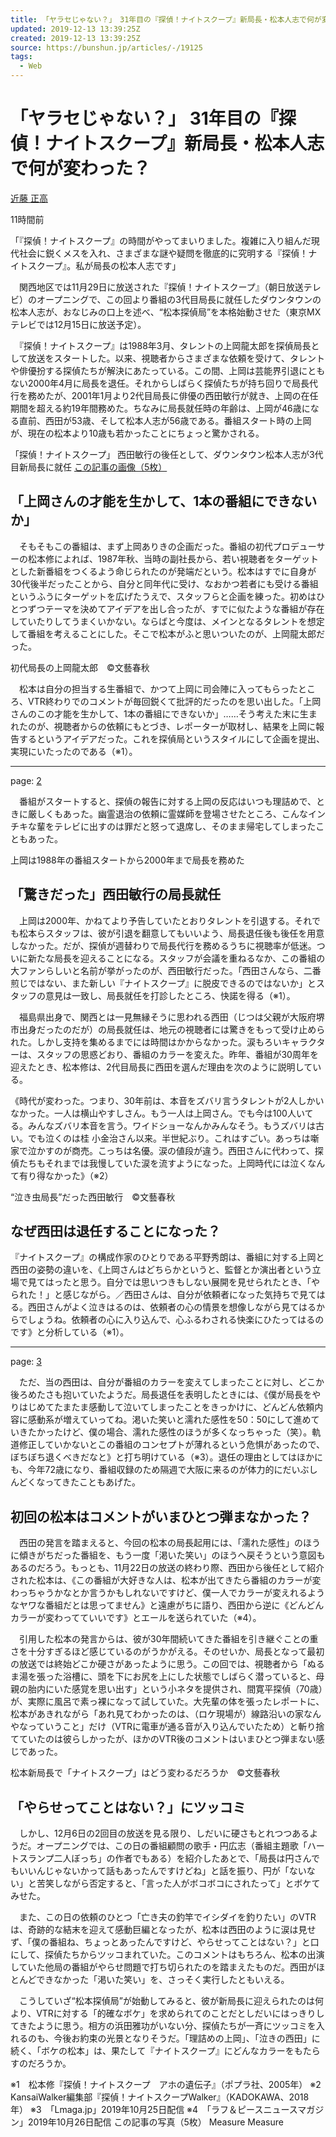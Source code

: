 ```yaml
---
title: 「ヤラセじゃない？」　31年目の『探偵！ナイトスクープ』新局長・松本人志で何が変わった？ | 文春オンライン
updated: 2019-12-13 13:39:25Z
created: 2019-12-13 13:39:25Z
source: https://bunshun.jp/articles/-/19125
tags:
  - Web
---
```


# 「ヤラセじゃない？」 31年目の『探偵！ナイトスクープ』新局長・松本人志で何が変わった？

[近藤 正高](https://bunshun.jp/search/author/%E8%BF%91%E8%97%A4%20%E6%AD%A3%E9%AB%98)

 11時間前

「『探偵！ナイトスクープ』の時間がやってまいりました。複雑に入り組んだ現代社会に鋭くメスを入れ、さまざまな謎や疑問を徹底的に究明する『探偵！ナイトスクープ』。私が局長の松本人志です」

　関西地区では11月29日に放送された『探偵！ナイトスクープ』（朝日放送テレビ）のオープニングで、この回より番組の3代目局長に就任したダウンタウンの松本人志が、おなじみの口上を述べ、“松本探偵局”を本格始動させた（東京MXテレビでは12月15日に放送予定）。

　『探偵！ナイトスクープ』は1988年3月、タレントの上岡龍太郎を探偵局長として放送をスタートした。以来、視聴者からさまざまな依頼を受けて、タレントや俳優扮する探偵たちが解決にあたっている。この間、上岡は芸能界引退にともない2000年4月に局長を退任。それからしばらく探偵たちが持ち回りで局長代行を務めたが、2001年1月より2代目局長に俳優の西田敏行が就き、上岡の在任期間を超える約19年間務めた。ちなみに局長就任時の年齢は、上岡が46歳になる直前、西田が53歳、そして松本人志が56歳である。番組スタート時の上岡が、現在の松本より10歳も若かったことにちょっと驚かされる。

「探偵！ナイトスクープ」 西田敏行の後任として、ダウンタウン松本人志が3代目新局長に就任
[この記事の画像（5枚）](https://bunshun.jp/articles/photo/19125)

## 「上岡さんの才能を生かして、1本の番組にできないか」

　そもそもこの番組は、まず上岡ありきの企画だった。番組の初代プロデューサーの松本修によれば、1987年秋、当時の副社長から、若い視聴者をターゲットとした新番組をつくるよう命じられたのが発端だという。松本はすでに自身が30代後半だったことから、自分と同年代に受け、なおかつ若者にも受ける番組というふうにターゲットを広げたうえで、スタッフらと企画を練った。初めはひとつずつテーマを決めてアイデアを出し合ったが、すでに似たような番組が存在していたりしてうまくいかない。ならばと今度は、メインとなるタレントを想定して番組を考えることにした。そこで松本がふと思いついたのが、上岡龍太郎だった。

初代局長の上岡龍太郎　©文藝春秋

　松本は自分の担当する生番組で、かつて上岡に司会陣に入ってもらったところ、VTR終わりでのコメントが毎回鋭くて批評的だったのを思い出した。「上岡さんのこの才能を生かして、1本の番組にできないか」……そう考えた末に生まれたのが、視聴者からの依頼にもとづき、レポーターが取材し、結果を上岡に報告するというアイデアだった。これを探偵局というスタイルにして企画を提出、実現にいたったのである（※1）。

* * *

page: [2](https://bunshun.jp/articles/-/19125?page=2)

　番組がスタートすると、探偵の報告に対する上岡の反応はいつも理詰めで、ときに厳しくもあった。幽霊退治の依頼に霊媒師を登場させたところ、こんなインチキな輩をテレビに出すのは罪だと怒って退席し、そのまま帰宅してしまったこともあった。

上岡は1988年の番組スタートから2000年まで局長を務めた

## 「驚きだった」西田敏行の局長就任

　上岡は2000年、かねてより予告していたとおりタレントを引退する。それでも松本らスタッフは、彼が引退を翻意してもいいよう、局長退任後も後任を用意しなかった。だが、探偵が週替わりで局長代行を務めるうちに視聴率が低迷。ついに新たな局長を迎えることになる。スタッフが会議を重ねるなか、この番組の大ファンらしいと名前が挙がったのが、西田敏行だった。「西田さんなら、二番煎じではない、また新しい『ナイトスクープ』に脱皮できるのではないか」とスタッフの意見は一致し、局長就任を打診したところ、快諾を得る（※1）。

　福島県出身で、関西とは一見無縁そうに思われる西田（じつは父親が大阪府堺市出身だったのだが）の局長就任は、地元の視聴者には驚きをもって受け止められた。しかし支持を集めるまでには時間はかからなかった。涙もろいキャラクターは、スタッフの思惑どおり、番組のカラーを変えた。昨年、番組が30周年を迎えたとき、松本修は、2代目局長に西田を選んだ理由を次のように説明している。

《時代が変わった。つまり、30年前は、本音をズバリ言うタレントが2人しかいなかった。一人は横山やすしさん。もう一人は上岡さん。でも今は100人いてる。みんなズバリ本音を言う。ワイドショーなんかみんなそう。もうズバリは古い。でも泣くのは桂 小金治さん以来。半世紀ぶり。これはすごい。あっちは噺家で泣かすのが商売。こっちは名優。涙の値段が違う。西田さんに代わって、探偵たちもそれまでは我慢していた涙を流すようになった。上岡時代には泣くなんて有り得なかった》（※2）

“泣き虫局長”だった西田敏行　©文藝春秋

## なぜ西田は退任することになった？

『ナイトスクープ』の構成作家のひとりである平野秀朗は、番組に対する上岡と西田の姿勢の違いを、《上岡さんはどちらかというと、監督とか演出者という立場で見てはったと思う。自分では思いつきもしない展開を見せられたとき、「やられた！」と感じながら。／西田さんは、自分が依頼者になった気持ちで見てはる。西田さんがよく泣きはるのは、依頼者の心の情景を想像しながら見てはるからでしょうね。依頼者の心に入り込んで、心ふるわされる快楽にひたってはるのです》と分析している（※1）。

* * *

page: [3](https://bunshun.jp/articles/-/19125?page=3)

　ただ、当の西田は、自分が番組のカラーを変えてしまったことに対し、どこか後ろめたさも抱いていたようだ。局長退任を表明したときには、《僕が局長をやりはじめてたまたま感動して泣いてしまったことをきっかけに、どんどん依頼内容に感動系が増えていってね。渇いた笑いと濡れた感性を50：50にして進めていきたかったけど、僕の場合、濡れた感性のほうが多くなっちゃった（笑）。軌道修正していかないとこの番組のコンセプトが薄れるという危惧があったので、ぼちぼち退くべきだなと》と打ち明けている（※3）。退任の理由としてはほかにも、今年72歳になり、番組収録のため隔週で大阪に来るのが体力的にだいぶしんどくなってきたこともあげた。

## 初回の松本はコメントがいまひとつ弾まなかった？

　西田の発言を踏まえると、今回の松本の局長起用には、「濡れた感性」のほうに傾きがちだった番組を、もう一度「渇いた笑い」のほうへ戻そうという意図もあるのだろう。もっとも、11月22日の放送の終わり際、西田から後任として紹介された松本は、《この番組が大好きな人は、松本が出てきたら番組のカラーが変わっちゃうかなとか言うかもしれないですけど、僕一人でカラーが変えれるようなヤワな番組だとは思ってません》と遠慮がちに語り、西田から逆に《どんどんカラーが変わってていいです》とエールを送られていた（※4）。

　引用した松本の発言からは、彼が30年間続いてきた番組を引き継ぐことの重さを十分すぎるほど感じているのがうかがえる。そのせいか、局長となって最初の放送では終始どこか硬さがあったように思う。この回では、視聴者から「ぬるま湯を張った浴槽に、頭を下にお尻を上にした状態でしばらく潜っていると、母親の胎内にいた感覚を思い出す」という小ネタを提供され、間寛平探偵（70歳）が、実際に風呂で素っ裸になって試していた。大先輩の体を張ったレポートに、松本があきれながら「あれ見てわかったのは、（ロケ現場が）線路沿いの家なんやなっていうこと」だけ（VTRに電車が通る音が入り込んでいたため）と斬り捨てていたのは彼らしかったが、ほかのVTR後のコメントはいまひとつ弾まない感じであった。

松本新局長で「ナイトスクープ」はどう変わるだろうか　©文藝春秋

## 「やらせってことはない？」にツッコミ

　しかし、12月6日の2回目の放送を見る限り、しだいに硬さもとれつつあるようだ。オープニングでは、この日の番組顧問の歌手・円広志（番組主題歌「ハートスランプ二人ぼっち」の作者でもある）を紹介したあとで、「局長は円さんでもいいんじゃないかって話もあったんですけどね」と話を振り、円が「ないない」と苦笑しながら否定すると、「言った人がボコボコにされたって」とボケてみせた。

　また、この日の依頼のひとつ「亡き夫の釣竿でイシダイを釣りたい」のVTRは、奇跡的な結末を迎えて感動巨編となったが、松本は西田のように涙は見せず、「僕の番組ね、ちょっとあったんですけど、やらせってことはない？」と口にして、探偵たちからツッコまれていた。このコメントはもちろん、松本の出演していた他局の番組がやらせ問題で打ち切られたのを踏まえたものだ。西田がほとんどできなかった「渇いた笑い」を、さっそく実行したともいえる。

　こうしていざ“松本探偵局”が始動してみると、彼が新局長に迎えられたのは何より、VTRに対する「的確なボケ」を求められてのことだとしだいにはっきりしてきたように思う。相方の浜田雅功がいない分、探偵たちが一斉にツッコミを入れるのも、今後お約束の光景となりそうだ。「理詰めの上岡」、「泣きの西田」に続く、「ボケの松本」は、果たして『ナイトスクープ』にどんなカラーをもたらすのだろうか。

※1　松本修『探偵！ナイトスクープ　アホの遺伝子』（ポプラ社、2005年）
※2　KansaiWalker編集部『探偵！ナイトスクープWalker』（KADOKAWA、2018年）
※3　「Lmaga.jp」2019年10月25日配信
※4　「ラフ＆ピースニュースマガジン」2019年10月26日配信
この記事の写真（5枚）
Measure
Measure